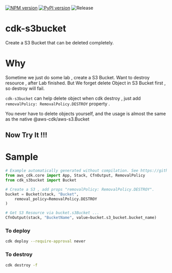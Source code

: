 [![NPM version](https://badge.fury.io/js/cdk-spot-one.svg)](https://badge.fury.io/js/cdk-s3bucket)
[![PyPI version](https://badge.fury.io/py/cdk-spot-one.svg)](https://badge.fury.io/py/cdk-s3bucket)
![Release](https://github.com/guan840912/cdk-s3bucket/workflows/Release/badge.svg)

# cdk-s3bucket

Create a S3 Bucket that can be deleted completely.

# Why

Sometime we just do some lab , create a S3 Bucket.
Want to destroy resource , after Lab finished.
But We forget delete Object in S3 Bucket first , so destroy will fail.

`cdk-s3bucket`  can help delete object when cdk destroy , just add `removalPolicy: RemovalPolicy.DESTROY`  property .

You never have to delete objects yourself, and the usage is almost the same as the native @aws-cdk/aws-s3.Bucket

## Now Try It !!!

# Sample

```python
# Example automatically generated without compilation. See https://github.com/aws/jsii/issues/826
from aws_cdk.core import App, Stack, CfnOutput, RemovalPolicy
from cdk_s3bucket import Bucket

# Create a S3 , add props "removalPolicy: RemovalPolicy.DESTROY".
bucket = Bucket(stack, "Bucket",
    removal_policy=RemovalPolicy.DESTROY
)

# Get S3 Resource via bucket.s3Bucket ...
CfnOutput(stack, "BucketName", value=bucket.s3_bucket.bucket_name)
```

### To deploy

```bash
cdk deploy --require-approval never
```

### To destroy

```bash
cdk destroy -f
```
